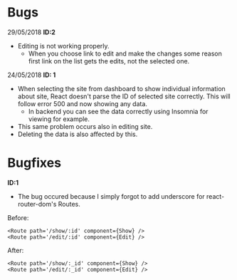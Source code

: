 # Bugs
29/05/2018 __ID:2__
- Editing is not working properly.
    - When you choose link to edit and make the changes some reason first link on the list gets the edits, not the selected one. 


24/05/2018 __ID: 1__
- When selecting the site from dashboard to show individual information about site, React doesn't parse the ID of selected site correctly. This will follow error  500 and now showing any data.
    - In backend you can see the data correctly using Insomnia for viewing for example.
- This same problem occurs also in editing site.
- Deleting the data is also affected by this.

# Bugfixes
__ID:1__

- The bug occured because I simply forgot to add underscore for react-router-dom's Routes.

Before:
```
<Route path='/show/:id' component={Show} /> 
<Route path='/edit/:id' component={Edit} /> 
```
After:
```
<Route path='/show/:_id' component={Show} /> 
<Route path='/edit/:_id' component={Edit} /> 
```